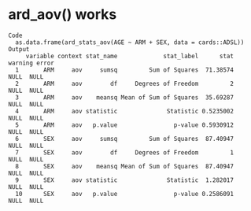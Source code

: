 # ard_aov() works

    Code
      as.data.frame(ard_stats_aov(AGE ~ ARM + SEX, data = cards::ADSL))
    Output
         variable context stat_name             stat_label      stat warning error
      1       ARM     aov     sumsq         Sum of Squares  71.38574    NULL  NULL
      2       ARM     aov        df     Degrees of Freedom         2    NULL  NULL
      3       ARM     aov    meansq Mean of Sum of Squares  35.69287    NULL  NULL
      4       ARM     aov statistic              Statistic 0.5235002    NULL  NULL
      5       ARM     aov   p.value                p-value 0.5930912    NULL  NULL
      6       SEX     aov     sumsq         Sum of Squares  87.40947    NULL  NULL
      7       SEX     aov        df     Degrees of Freedom         1    NULL  NULL
      8       SEX     aov    meansq Mean of Sum of Squares  87.40947    NULL  NULL
      9       SEX     aov statistic              Statistic  1.282017    NULL  NULL
      10      SEX     aov   p.value                p-value 0.2586091    NULL  NULL

